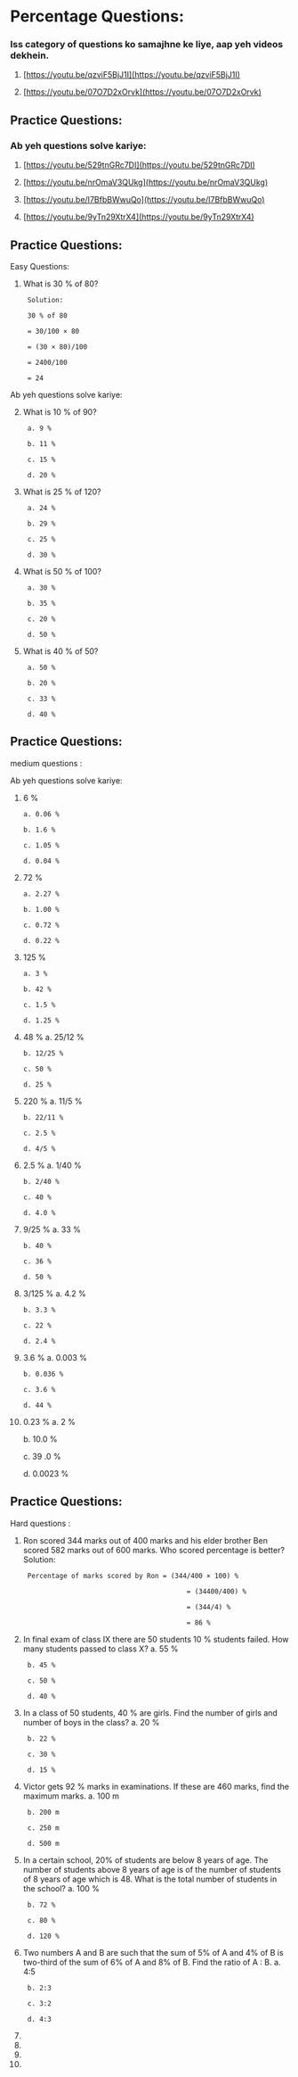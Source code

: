 # Percentage Questions:

### Iss category of questions ko samajhne ke liye, aap yeh videos dekhein.

1. [https://youtu.be/qzviF5BjJ1I](https://youtu.be/qzviF5BjJ1I)

2. [https://youtu.be/07O7D2xOrvk](https://youtu.be/07O7D2xOrvk)

## Practice Questions: 

### Ab yeh questions solve kariye:

1. [https://youtu.be/529tnGRc7DI](https://youtu.be/529tnGRc7DI)

2. [https://youtu.be/nrOmaV3QUkg](https://youtu.be/nrOmaV3QUkg)

3. [https://youtu.be/I7BfbBWwuQo](https://youtu.be/I7BfbBWwuQo)

4. [https://youtu.be/9yTn29XtrX4](https://youtu.be/9yTn29XtrX4)

## Practice Questions:

Easy Questions:

1. What is 30 % of 80?

        Solution:

        30 % of 80

        = 30/100 × 80

        = (30 × 80)/100

        = 2400/100

        = 24
Ab yeh questions solve kariye:

2. What is 10 % of 90?

        a. 9 %

        b. 11 %

        c. 15 %

        d. 20 %

3. What is 25 % of 120?

        a. 24 %

        b. 29 %

        c. 25 %

        d. 30 %
        
4. What is 50 % of 100?

        a. 30 %
        
        b. 35 %
        
        c. 20 %
        
        d. 50 %
        
5. What is 40 % of 50?
 
        a. 50 %
        
        b. 20 %
        
        c. 33 %
        
        d. 40 %

## Practice Questions:

   medium questions :

Ab yeh questions solve kariye:

1.  6 %

        a. 0.06 %

        b. 1.6 %

        c. 1.05 %

        d. 0.04 %
        
2.  72 %
        
        a. 2.27 %
        
        b. 1.00 %
        
        c. 0.72 %
        
        d. 0.22 %

3.  125 %
        
        a. 3 %
        
        b. 42 %
        
        c. 1.5 %
        
        d. 1.25 %

4.  48 %
        a. 25/12 %
        
        b. 12/25 %
        
        c. 50 %
        
        d. 25 %
        
5.  220 %
        a. 11/5 %
        
        b. 22/11 %
        
        c. 2.5 %
        
        d. 4/5 %
        
6.  2.5 %
        a. 1/40 %
        
        b. 2/40 %
        
        c. 40 %
        
        d. 4.0 %
        
7.  9/25 %
        a. 33 %
        
        b. 40 %
        
        c. 36 %
        
        d. 50 %
        
8.  3/125 %
        a. 4.2 %
        
        b. 3.3 %
        
        c. 22 %
        
        d. 2.4 %
        
9.  3.6 %
        a. 0.003 %
        
        b. 0.036 %
        
        c. 3.6 %
        
        d. 44 %
        
10.  0.23 %
        a. 2 %
        
        b. 10.0 %
        
        c. 39 .0 %
        
        d. 0.0023 %
## Practice Questions:

   Hard questions :

1. Ron scored 344 marks out of 400 marks and his elder brother Ben scored 582 marks out of 600 marks. Who scored percentage is better? 
        Solution:

        Percentage of marks scored by Ron = (344/400 × 100) %

                                                = (34400/400) %

                                                = (344/4) %

                                                = 86 %
                                                
2. In final exam of class IX there are 50 students 10 % students failed. How many students passed to class X?
        a. 55 %
        
        b. 45 %
        
        c. 50 %
        
        d. 40 %
        
3. In a class of 50 students, 40 % are girls. Find the number of girls and number of boys in the class?
        a. 20 %
        
        b. 22 %
        
        c. 30 %
        
        d. 15 %
        
4. Victor gets 92 % marks in examinations. If these are 460 marks, find the maximum marks.
        a. 100 m
        
        b. 200 m
        
        c. 250 m
        
        d. 500 m
5. In a certain school, 20% of students are below 8 years of age. The number of students above 8 years of age is  of the number of students of 8 years of age which is 48. What is the total number of students in the school?
        a. 100 %
        
        b. 72 %
        
        c. 80 %
        
        d. 120 %
        
6. Two numbers A and B are such that the sum of 5% of A and 4% of B is two-third of the sum of 6% of A and 8% of B. Find the ratio of A : B.
        a. 4:5
        
        b. 2:3
        
        c. 3:2
        
        d. 4:3

7. 
8.
9.
10.
        

